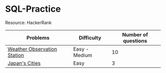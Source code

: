 # SQL-Practice
Resource: HackerRank

| Problems                                | Difficulty | Number of questions|
| ----------------------------------------| ---------- |--------------------|
| [Weather Observation Station](/WeatherObservationStation.sql) |  Easy - Medium | 10 |
| [Japan's Cities](/Japan'sCities.sql)| Easy | 3 |


